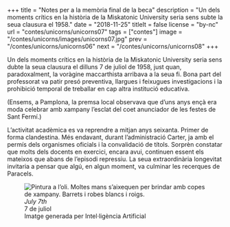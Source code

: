 +++
title = "Notes per a la memòria final de la beca"
description = "Un dels moments crítics en la història de la Miskatonic University seria sens subte la seua clausura el 1958."
date = "2018-11-25"
titleIt = false
license = "by-nc"
url = "contes/unicorns/unicorns07"
tags = ["contes"]
image = "/contes/unicorns/images/unicorns07.jpg"
prev = "/contes/unicorns/unicorns06"
next = "/contes/unicorns/unicorns08"
+++

Un dels moments crítics en la història de la Miskatonic University seria sens dubte la seua clausura el dilluns 7 de juliol de 1958, just quan, paradoxalment, la voràgine maccarthista arribava a la seua fi. Bona part del professorat va patir presó preventiva, llargues i feixugues investigacions i la prohibició temporal de treballar en cap altra institució educativa.

(Ensems, a Pamplona, la premsa local observava que d’uns anys ençà era moda celebrar amb xampany l’esclat del coet anunciador de les festes de Sant Fermí.)

L’activitat acadèmica es va reprendre a mitjan anys seixanta. Primer de forma clandestina. Més endavant, durant l’administració Carter, ja amb el permís dels organismes oficials i la convalidació de títols. Sorprèn constatar que molts dels docents en exercici, encara avui, continuen essent els mateixos que abans de l’episodi repressiu. La seua extraordinària longevitat invitaria a pensar que algú, en algun moment, va culminar les recerques de Paracels.

<figure class="illustration"><img src="/contes/unicorns/images/unicorns07.jpg" alt="Pintura a l’oli. Moltes mans s’aixequen per brindar amb copes de xampany. Barrets i robes blancs i roigs."><figcaption><em>July 7th</em><br>7 de juliol<br><span class="ai-disclaimer">Imatge generada per Intel·ligència Artificial</span></figcaption></figure>

